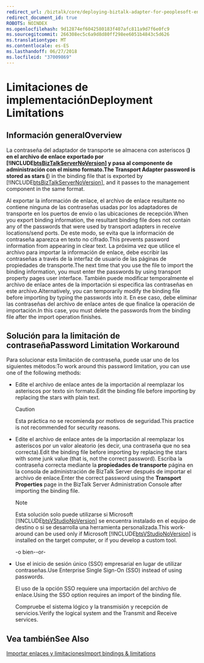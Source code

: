 ```yaml
---
redirect_url: /biztalk/core/deploying-biztalk-adapter-for-peoplesoft-enterprise/
redirect_document_id: true
ROBOTS: NOINDEX
ms.openlocfilehash: 9d12874ef6042580183f407afc811a9d7f6e0fc9
ms.sourcegitcommit: 266308ec5c6a9d8d80ff298ee6051b4843c5d626
ms.translationtype: MT
ms.contentlocale: es-ES
ms.lasthandoff: 06/27/2018
ms.locfileid: "37009869"
---
```

# <a name="deployment-limitations"></a><span data-ttu-id="1e8ba-101">Limitaciones de implementación</span><span class="sxs-lookup"><span data-stu-id="1e8ba-101">Deployment Limitations</span></span>

## <a name="overview"></a><span data-ttu-id="1e8ba-102">Información general</span><span class="sxs-lookup"><span data-stu-id="1e8ba-102">Overview</span></span>
<span data-ttu-id="1e8ba-103">La contraseña del adaptador de transporte se almacena con asteriscos (******) en el archivo de enlace exportado por [!INCLUDE[btsBizTalkServerNoVersion](../includes/btsbiztalkservernoversion-md.md)] y pasa al componente de administración con el mismo formato.</span><span class="sxs-lookup"><span data-stu-id="1e8ba-103">The Transport Adapter password is stored as stars (******) in the binding file that is exported by [!INCLUDE[btsBizTalkServerNoVersion](../includes/btsbiztalkservernoversion-md.md)], and it passes to the management component in the same format.</span></span>  
  
 <span data-ttu-id="1e8ba-104">Al exportar la información de enlace, el archivo de enlace resultante no contiene ninguna de las contraseñas usadas por los adaptadores de transporte en los puertos de envío o las ubicaciones de recepción.</span><span class="sxs-lookup"><span data-stu-id="1e8ba-104">When you export binding information, the resultant binding file does not contain any of the passwords that were used by transport adapters in receive locations/send ports.</span></span> <span data-ttu-id="1e8ba-105">De este modo, se evita que la información de contraseña aparezca en texto no cifrado.</span><span class="sxs-lookup"><span data-stu-id="1e8ba-105">This prevents password information from appearing in clear text.</span></span> <span data-ttu-id="1e8ba-106">La próxima vez que utilice el archivo para importar la información de enlace, debe escribir las contraseñas a través de la interfaz de usuario de las páginas de propiedades de transporte.</span><span class="sxs-lookup"><span data-stu-id="1e8ba-106">The next time that you use the file to import the binding information, you must enter the passwords by using transport property pages user interface.</span></span> <span data-ttu-id="1e8ba-107">También puede modificar temporalmente el archivo de enlace antes de la importación si especifica las contraseñas en este archivo.</span><span class="sxs-lookup"><span data-stu-id="1e8ba-107">Alternatively, you can temporarily modify the binding file before importing by typing the passwords into it.</span></span> <span data-ttu-id="1e8ba-108">En ese caso, debe eliminar las contraseñas del archivo de enlace antes de que finalice la operación de importación.</span><span class="sxs-lookup"><span data-stu-id="1e8ba-108">In this case, you must delete the passwords from the binding file after the import operation finishes.</span></span>  
  

## <a name="password-limitation-workaround"></a><span data-ttu-id="1e8ba-109">Solución para la limitación de contraseña</span><span class="sxs-lookup"><span data-stu-id="1e8ba-109">Password Limitation Workaround</span></span>  
 <span data-ttu-id="1e8ba-110">Para solucionar esta limitación de contraseña, puede usar uno de los siguientes métodos:</span><span class="sxs-lookup"><span data-stu-id="1e8ba-110">To work around this password limitation, you can use one of the following methods:</span></span>  
  
- <span data-ttu-id="1e8ba-111">Edite el archivo de enlace antes de la importación al reemplazar los asteriscos por texto sin formato.</span><span class="sxs-lookup"><span data-stu-id="1e8ba-111">Edit the binding file before importing by replacing the stars with plain text.</span></span>  
  
  > [!CAUTION]
  >  <span data-ttu-id="1e8ba-112">Esta práctica no se recomienda por motivos de seguridad.</span><span class="sxs-lookup"><span data-stu-id="1e8ba-112">This practice is not recommended for security reasons.</span></span>  
  
- <span data-ttu-id="1e8ba-113">Edite el archivo de enlace antes de la importación al reemplazar los asteriscos por un valor aleatorio (es decir, una contraseña que no sea correcta).</span><span class="sxs-lookup"><span data-stu-id="1e8ba-113">Edit the binding file before importing by replacing the stars with some junk value (that is, not the correct password).</span></span> <span data-ttu-id="1e8ba-114">Escriba la contraseña correcta mediante la **propiedades de transporte** página en la consola de administración de BizTalk Server después de importar el archivo de enlace.</span><span class="sxs-lookup"><span data-stu-id="1e8ba-114">Enter the correct password using the **Transport Properties** page in the BizTalk Server Administration Console after importing the binding file.</span></span>  
  
  > [!NOTE]
  >  <span data-ttu-id="1e8ba-115">Esta solución solo puede utilizarse si Microsoft [!INCLUDE[btsVStudioNoVersion](../includes/btsvstudionoversion-md.md)] se encuentra instalado en el equipo de destino o si se desarrolla una herramienta personalizada.</span><span class="sxs-lookup"><span data-stu-id="1e8ba-115">This work-around can be used only if Microsoft [!INCLUDE[btsVStudioNoVersion](../includes/btsvstudionoversion-md.md)] is installed on the target computer, or if you develop a custom tool.</span></span>  
  
  <span data-ttu-id="1e8ba-116">-o bien-</span><span class="sxs-lookup"><span data-stu-id="1e8ba-116">-or-</span></span>  
  
- <span data-ttu-id="1e8ba-117">Use el inicio de sesión único (SSO) empresarial en lugar de utilizar contraseñas.</span><span class="sxs-lookup"><span data-stu-id="1e8ba-117">Use Enterprise Single Sign-On (SSO) instead of using passwords.</span></span>  
  
   <span data-ttu-id="1e8ba-118">El uso de la opción SSO requiere una importación del archivo de enlace.</span><span class="sxs-lookup"><span data-stu-id="1e8ba-118">Using the SSO option requires an import of the binding file.</span></span>  
  
  <span data-ttu-id="1e8ba-119">Compruebe el sistema lógico y la transmisión y recepción de servicios.</span><span class="sxs-lookup"><span data-stu-id="1e8ba-119">Verify the logical system and the Transmit and Receive services.</span></span>  
  
## <a name="see-also"></a><span data-ttu-id="1e8ba-120">Vea también</span><span class="sxs-lookup"><span data-stu-id="1e8ba-120">See Also</span></span>  
[<span data-ttu-id="1e8ba-121">Importar enlaces y limitaciones</span><span class="sxs-lookup"><span data-stu-id="1e8ba-121">Import bindings & limitations</span></span>](../core/deploying-biztalk-adapter-for-peoplesoft-enterprise.md)
